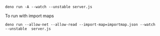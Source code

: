 `deno run -A --watch --unstable server.js `

To run with import maps
```shell
deno run --allow-net --allow-read --import-map=importmap.json --watch --unstable  server.js
```